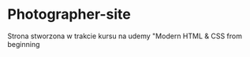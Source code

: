 # Photographer-site
Strona stworzona w trakcie kursu na udemy "Modern HTML &amp; CSS from beginning
